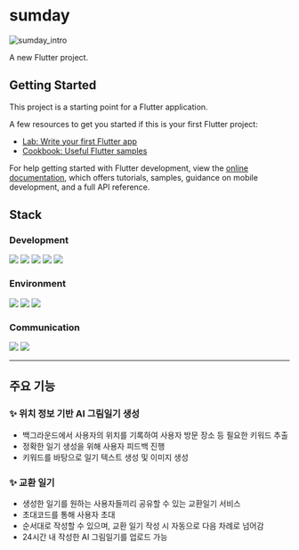 # sumday
![sumday_intro](https://github.com/joowhan/Sumone-Sumday/assets/101931446/7b609a46-153d-4fcf-92ce-5490d7cc78b4)

A new Flutter project.

## Getting Started

This project is a starting point for a Flutter application.

A few resources to get you started if this is your first Flutter project:

- [Lab: Write your first Flutter app](https://docs.flutter.dev/get-started/codelab)
- [Cookbook: Useful Flutter samples](https://docs.flutter.dev/cookbook)

For help getting started with Flutter development, view the
[online documentation](https://docs.flutter.dev/), which offers tutorials,
samples, guidance on mobile development, and a full API reference.

## Stack

### Development
<div>
  <img src="https://img.shields.io/badge/Dart-03589C?style=for-the-badge&logo=dart&logoColor=white">
  <img src="https://img.shields.io/badge/Python-2B516F?style=for-the-badge&logo=Python&logoColor=white">
  <img src="https://img.shields.io/badge/Flutter-28B0EE?style=for-the-badge&logo=flutter&logoColor=white">
  <img src="https://img.shields.io/badge/Tensorflow-F78400?style=for-the-badge&logo=tensorflow&logoColor=white">
  <img src="https://img.shields.io/badge/Firebase-F7A10F?style=for-the-badge&logo=firebase&logoColor=white">
</div>

### Environment
<div>
  <img src="https://img.shields.io/badge/Visual%20Studio%20Code-2E9FEA?style=for-the-badge&logo=visualstudiocode&logoColor=white">
  <img src="https://img.shields.io/badge/Andriod%20Studio-8BB556?style=for-the-badge&logo=androidstudio&logoColor=white">
  <img src="https://img.shields.io/badge/Git-E84D31?style=for-the-badge&logo=git&logoColor=white">
</div>

### Communication
<div>
  <img src="https://img.shields.io/badge/Notion-000000?style=for-the-badge&logo=notion&logoColor=white">
  <img src="https://img.shields.io/badge/Microsoft%20Teams-2C3795?style=for-the-badge&logo=microsoftteams&logoColor=white">
</div>

---

## 주요 기능

### ✨ 위치 정보 기반 AI 그림일기 생성
- 백그라운드에서 사용자의 위치를 기록하여 사용자 방문 장소 등 필요한 키워드 추출
- 정확한 일기 생성을 위해 사용자 피드백 진행
- 키워드를 바탕으로 일기 텍스트 생성 및 이미지 생성

### ✨ 교환 일기
- 생성한 일기를 원하는 사용자들끼리 공유할 수 있는 교환일기 서비스
- 초대코드를 통해 사용자 초대
- 순서대로 작성할 수 있으며, 교환 일기 작성 시 자동으로 다음 차례로 넘어감
- 24시간 내 작성한 AI 그림일기를 업로드 가능

